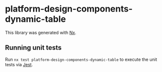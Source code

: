 # platform-design-components-dynamic-table

This library was generated with [Nx](https://nx.dev).

## Running unit tests

Run `nx test platform-design-components-dynamic-table` to execute the unit tests via [Jest](https://jestjs.io).
